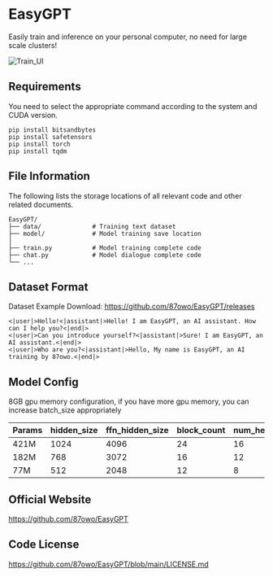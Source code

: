# EasyGPT

Easily train and inference on your personal computer, no need for large scale clusters!

![Train_UI](https://github.com/user-attachments/assets/d64d5f8d-eb55-4a6a-aa45-26ddf71e0f6d)

## Requirements

You need to select the appropriate command according to the system and CUDA version.

```
pip install bitsandbytes
pip install safetensors
pip install torch
pip install tqdm
```

## File Information

The following lists the storage locations of all relevant code and other related documents.

```
EasyGPT/
├── data/              # Training text dataset
├── model/             # Model training save location
│
├── train.py           # Model training complete code
├── chat.py            # Model dialogue complete code
└── ...
```

## Dataset Format

Dataset Example Download: https://github.com/87owo/EasyGPT/releases

```
<|user|>Hello!<|assistant|>Hello! I am EasyGPT, an AI assistant. How can I help you?<|end|>
<|user|>Can you introduce yourself?<|assistant|>Sure! I am EasyGPT, an AI assistant.<|end|>
<|user|>Who are you?<|assistant|>Hello, My name is EasyGPT, an AI training by 87owo.<|end|>
```

## Model Config

8GB gpu memory configuration, if you have more gpu memory, you can increase batch_size appropriately

| Params | hidden_size | ffn_hidden_size | block_count | num_heads | vocab_size | batch_size |
|--------|-------------|-----------------|-------------|-----------|------------|------------|
| 421M   | 1024        | 4096            | 24          | 16        | 32000      | 2          |
| 182M   | 768         | 3072            | 16          | 12        | 32000      | 4          |
| 77M    | 512         | 2048            | 12          | 8         | 32000      | 8          |

## Official Website

https://github.com/87owo/EasyGPT

## Code License

https://github.com/87owo/EasyGPT/blob/main/LICENSE.md
